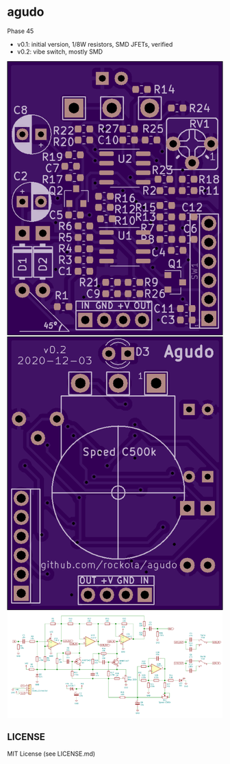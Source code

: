 # agudo
Phase 45

* v0.1: initial version, 1/8W resistors, SMD JFETs, verified
* v0.2: vibe switch, mostly SMD

![Front](https://raw.githubusercontent.com/rockola/agudo/master/images/agudo-v0.2-front.png)
![Back](https://raw.githubusercontent.com/rockola/agudo/master/images/agudo-v0.2-back.png)
![Schematic](https://raw.githubusercontent.com/rockola/agudo/master/images/agudo-v0.2-schematic.png)

## LICENSE

MIT License (see LICENSE.md)
